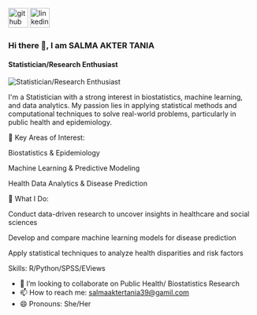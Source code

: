 [<img src='https://cdn.jsdelivr.net/npm/simple-icons@3.0.1/icons/github.svg' alt='github' height='40'>](https://github.com/https://github.com/Salma-Tania74)  [<img src='https://cdn.jsdelivr.net/npm/simple-icons@3.0.1/icons/linkedin.svg' alt='linkedin' height='40'>](https://www.linkedin.com/in/https://www.linkedin.com/in/salma-akter-tania-93351b1a0//)  

### Hi there 👋, I am SALMA AKTER TANIA
#### Statistician/Research Enthusiast
![Statistician/Research Enthusiast](https://media.licdn.com/dms/image/v2/D5616AQGfdRtO9kKsSg/profile-displaybackgroundimage-shrink_350_1400/profile-displaybackgroundimage-shrink_350_1400/0/1682868273604?e=1749081600&v=beta&t=lktTgoEVdLY5e_9FOgdgG8vpK0kZMnm77O_Yehkym2Y)

I'm a Statistician with a strong interest in biostatistics, machine learning, and data analytics. My passion lies in applying statistical methods and computational techniques to solve real-world problems, particularly in public health and epidemiology.

🔹 Key Areas of Interest:

Biostatistics & Epidemiology

Machine Learning & Predictive Modeling

Health Data Analytics & Disease Prediction

🔹 What I Do:

Conduct data-driven research to uncover insights in healthcare and social sciences

Develop and compare machine learning models for disease prediction

Apply statistical techniques to analyze health disparities and risk factors

Skills: R/Python/SPSS/EViews

- 👯 I’m looking to collaborate on  Public Health/ Biostatistics Research 
- 📫 How to reach me:  salmaaktertania39@gamil.com 
- 😄 Pronouns: She/Her






